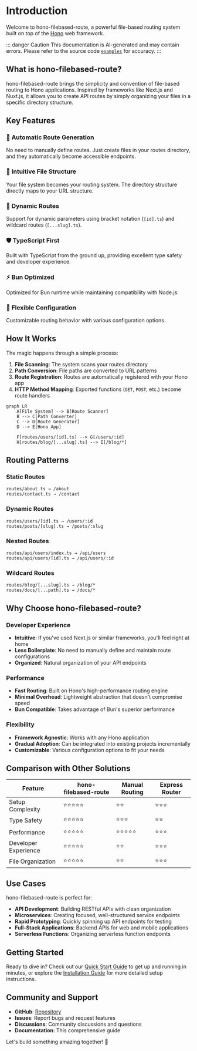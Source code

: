# Introduction

Welcome to hono-filebased-route, a powerful file-based routing system built on top of the [Hono](https://hono.dev/) web framework.

::: danger Caution
This documentation is AI-generated and may contain errors. Please refer to the source code [`examples`](https://github.com/HM-Suiji/hono-filebased-route/tree/main/examples) for accuracy.
:::

## What is hono-filebased-route?

hono-filebased-route brings the simplicity and convention of file-based routing to Hono applications. Inspired by frameworks like Next.js and Nuxt.js, it allows you to create API routes by simply organizing your files in a specific directory structure.

## Key Features

### 🚀 **Automatic Route Generation**

No need to manually define routes. Just create files in your routes directory, and they automatically become accessible endpoints.

### 📁 **Intuitive File Structure**

Your file system becomes your routing system. The directory structure directly maps to your URL structure.

### 🔄 **Dynamic Routes**

Support for dynamic parameters using bracket notation (`[id].ts`) and wildcard routes (`[...slug].ts`).

### 🛡️ **TypeScript First**

Built with TypeScript from the ground up, providing excellent type safety and developer experience.

### ⚡ **Bun Optimized**

Optimized for Bun runtime while maintaining compatibility with Node.js.

### 🔧 **Flexible Configuration**

Customizable routing behavior with various configuration options.

## How It Works

The magic happens through a simple process:

1. **File Scanning**: The system scans your routes directory
2. **Path Conversion**: File paths are converted to URL patterns
3. **Route Registration**: Routes are automatically registered with your Hono app
4. **HTTP Method Mapping**: Exported functions (`GET`, `POST`, etc.) become route handlers

```mermaid
graph LR
    A[File System] --> B[Route Scanner]
    B --> C[Path Converter]
    C --> D[Route Generator]
    D --> E[Hono App]

    F[routes/users/[id].ts] --> G[/users/:id]
    H[routes/blog/[...slug].ts] --> I[/blog/*]
```

## Routing Patterns

### Static Routes

```
routes/about.ts → /about
routes/contact.ts → /contact
```

### Dynamic Routes

```
routes/users/[id].ts → /users/:id
routes/posts/[slug].ts → /posts/:slug
```

### Nested Routes

```
routes/api/users/index.ts → /api/users
routes/api/users/[id].ts → /api/users/:id
```

### Wildcard Routes

```
routes/blog/[...slug].ts → /blog/*
routes/docs/[...path].ts → /docs/*
```

## Why Choose hono-filebased-route?

### **Developer Experience**

- **Intuitive**: If you've used Next.js or similar frameworks, you'll feel right at home
- **Less Boilerplate**: No need to manually define and maintain route configurations
- **Organized**: Natural organization of your API endpoints

### **Performance**

- **Fast Routing**: Built on Hono's high-performance routing engine
- **Minimal Overhead**: Lightweight abstraction that doesn't compromise speed
- **Bun Compatible**: Takes advantage of Bun's superior performance

### **Flexibility**

- **Framework Agnostic**: Works with any Hono application
- **Gradual Adoption**: Can be integrated into existing projects incrementally
- **Customizable**: Various configuration options to fit your needs

## Comparison with Other Solutions

| Feature              | hono-filebased-route | Manual Routing | Express Router |
| -------------------- | -------------------- | -------------- | -------------- |
| Setup Complexity     | ⭐⭐⭐⭐⭐           | ⭐⭐           | ⭐⭐⭐         |
| Type Safety          | ⭐⭐⭐⭐⭐           | ⭐⭐⭐         | ⭐⭐           |
| Performance          | ⭐⭐⭐⭐⭐           | ⭐⭐⭐⭐⭐     | ⭐⭐⭐         |
| Developer Experience | ⭐⭐⭐⭐⭐           | ⭐⭐           | ⭐⭐⭐         |
| File Organization    | ⭐⭐⭐⭐⭐           | ⭐⭐           | ⭐⭐⭐         |

## Use Cases

hono-filebased-route is perfect for:

- **API Development**: Building RESTful APIs with clean organization
- **Microservices**: Creating focused, well-structured service endpoints
- **Rapid Prototyping**: Quickly spinning up API endpoints for testing
- **Full-Stack Applications**: Backend APIs for web and mobile applications
- **Serverless Functions**: Organizing serverless function endpoints

## Getting Started

Ready to dive in? Check out our [Quick Start Guide](/quick-started) to get up and running in minutes, or explore the [Installation Guide](/guides/installation) for more detailed setup instructions.

## Community and Support

- **GitHub**: [Repository](https://github.com/HM-Suiji/hono-filebased-route)
- **Issues**: Report bugs and request features
- **Discussions**: Community discussions and questions
- **Documentation**: This comprehensive guide

Let's build something amazing together! 🚀

